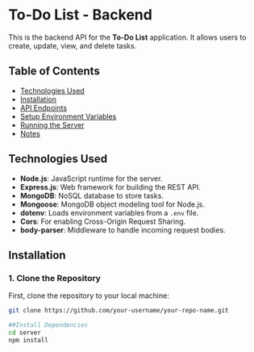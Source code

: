 # To-Do List - Backend

This is the backend API for the **To-Do List** application. It allows users to create, update, view, and delete tasks.

## Table of Contents

- [Technologies Used](#technologies-used)
- [Installation](#installation)
- [API Endpoints](#api-endpoints)
- [Setup Environment Variables](#setup-environment-variables)
- [Running the Server](#running-the-server)
- [Notes](#notes)

## Technologies Used

- **Node.js**: JavaScript runtime for the server.
- **Express.js**: Web framework for building the REST API.
- **MongoDB**: NoSQL database to store tasks.
- **Mongoose**: MongoDB object modeling tool for Node.js.
- **dotenv**: Loads environment variables from a `.env` file.
- **Cors**: For enabling Cross-Origin Request Sharing.
- **body-parser**: Middleware to handle incoming request bodies.

## Installation

### 1. Clone the Repository

First, clone the repository to your local machine:

```bash
git clone https://github.com/your-username/your-repo-name.git

##Install Dependencies
cd server
npm install

